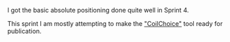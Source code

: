 I got the basic absolute positioning done quite well in Sprint 4.

This sprint I am mostly attempting to make the ["CoilChoice"](http://pubinv.github.io/CoilChoice/) tool ready for publication.

